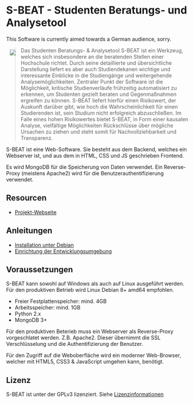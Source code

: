 # S-BEAT - Studenten Beratungs- und Analysetool

This Software is currently aimed towards a German audience, sorry.

<a href="http://s-beat.de"><img src="https://s-beat.p-stats.com/img/sbeat_logo_klein.png" align="left" hspace="10" vspace="6"></a>

> Das Studenten Beratungs- & Analysetool S-BEAT ist ein Werkzeug, welches sich insbesondere an die beratenden Stellen einer Hochschule richtet.
Durch seine detaillierte und übersichtliche Darstellung liefert es aber auch Studiendekanen wichtige und interessante Einblicke in die Studiengänge und weitergehende Analysemöglichkeiten.
Zentraler Punkt der Software ist die Möglichkeit, kritische Studienverläufe frühzeitig automatisiert zu erkennen, um Studenten gezielt beraten und Gegenmaßnahmen ergreifen zu können. S-BEAT liefert hierfür einen Risikowert, der Auskunft darüber gibt, wie hoch die Wahrscheinlichkeit für einen Studierenden ist, sein Studium nicht erfolgreich abzuschließen. Im Falle eines hohen Risikowertes bietet S-BEAT, in Form einer kausalen Analyse, vielfältige Möglichkeiten Rückschlüsse über mögliche Ursachen zu ziehen und steht somit für Nachvollziehbarkeit und Transparenz. 

S-BEAT ist eine Web-Software. Sie besteht aus dem Backend, welches ein Webserver ist, und aus dem in HTML, CSS und JS geschrieben Frontend.

Es wird MongoDB für die Speicherung von Daten verwendet. Ein Reverse-Proxy (meistens Apache2) wird für die Benutzerauthentifizierung verwendet.


## Resourcen

* [Projekt-Webseite](http://s-beat.de)

## Anleitungen

* [Installation unter Debian](INSTALL_DEBIAN.md)
* [Einrichtung der Entwicklungsumgebung](INSTALL_DEV.md)

## Voraussetzungen

S-BEAT kann sowohl auf Windows als auch auf Linux ausgeführt werden. Für den produktiven Betrieb wird Linux Debian 8+ amd64 empfohlen.

* Freier Festplattenspeicher: mind. 4GB
* Arbeitsspeicher: mind. 1GB
* Python 2.x
* MongoDB 3+

Für den produktiven Beterieb muss ein Webserver als Reverse-Proxy vorgeschlatet werden. Z.B. Apache2. Dieser übernimmt die SSL Verschlüsselung und die Authentifizierung der Benutzer.

Für den Zugriff auf die Weboberfläche wird ein moderner Web-Browser, welcher mit HTML5, CSS3 & JavaScript umgehen kann, benötigt.


## Lizenz

S-BEAT ist unter der GPLv3 lizenziert. Siehe [Lizenzinformationen](LICENSE.md)
